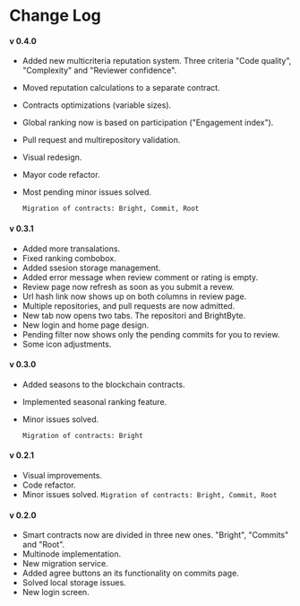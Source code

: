 # Change Log

#### v 0.4.0

- Added new multicriteria reputation system. Three criteria "Code quality", "Complexity" and "Reviewer confidence".
- Moved reputation calculations to a separate contract.
- Contracts optimizations (variable sizes).
- Global ranking now is based on participation ("Engagement index").
- Pull request and multirepository validation.
- Visual redesign.
- Mayor code refactor.
- Most pending minor issues solved.

    `Migration of contracts: Bright, Commit, Root`

####  v 0.3.1

- Added more transalations.
- Fixed ranking combobox.
- Added ssesion storage management.
- Added error message when review comment or rating is empty.
- Review page now refresh as soon as you submit a revew.
- Url hash link now shows up on both columns in review page.
- Multiple repositories, and pull requests are now admitted.
- New tab now opens two tabs. The repositori and BrightByte.
- New login and home page design.
- Pending filter now shows only the pending commits for you to review.
- Some icon adjustments.

####  v 0.3.0

- Added seasons to the blockchain contracts.
- Implemented seasonal ranking feature.
- Minor issues solved.

    `Migration of contracts: Bright`

####  v 0.2.1

- Visual improvements.
- Code refactor.
- Minor issues solved.
    `Migration of contracts: Bright, Commit, Root`

####  v 0.2.0

- Smart contracts now are divided in three new ones. "Bright", "Commits" and "Root".
- Multinode implementation.
- New migration service.
- Added agree buttons an its functionality on commits page.
- Solved local storage issues.
- New login screen.